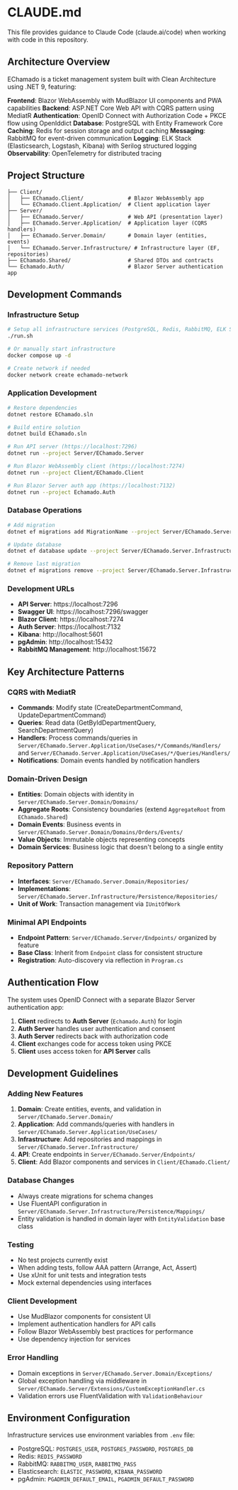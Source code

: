 # CLAUDE.md

This file provides guidance to Claude Code (claude.ai/code) when working with code in this repository.

## Architecture Overview

EChamado is a ticket management system built with Clean Architecture using .NET 9, featuring:

**Frontend**: Blazor WebAssembly with MudBlazor UI components and PWA capabilities
**Backend**: ASP.NET Core Web API with CQRS pattern using MediatR
**Authentication**: OpenID Connect with Authorization Code + PKCE flow using OpenIddict
**Database**: PostgreSQL with Entity Framework Core
**Caching**: Redis for session storage and output caching
**Messaging**: RabbitMQ for event-driven communication
**Logging**: ELK Stack (Elasticsearch, Logstash, Kibana) with Serilog structured logging
**Observability**: OpenTelemetry for distributed tracing

## Project Structure

```
├── Client/
│   ├── EChamado.Client/              # Blazor WebAssembly app
│   └── EChamado.Client.Application/  # Client application layer
├── Server/
│   ├── EChamado.Server/              # Web API (presentation layer)
│   ├── EChamado.Server.Application/  # Application layer (CQRS handlers)
│   ├── EChamado.Server.Domain/       # Domain layer (entities, events)
│   └── EChamado.Server.Infrastructure/ # Infrastructure layer (EF, repositories)
├── EChamado.Shared/                  # Shared DTOs and contracts
└── Echamado.Auth/                    # Blazor Server authentication app
```

## Development Commands

### Infrastructure Setup
```bash
# Setup all infrastructure services (PostgreSQL, Redis, RabbitMQ, ELK Stack)
./run.sh

# Or manually start infrastructure
docker compose up -d

# Create network if needed
docker network create echamado-network
```

### Application Development
```bash
# Restore dependencies
dotnet restore EChamado.sln

# Build entire solution
dotnet build EChamado.sln

# Run API server (https://localhost:7296)
dotnet run --project Server/EChamado.Server

# Run Blazor WebAssembly client (https://localhost:7274)
dotnet run --project Client/EChamado.Client

# Run Blazor Server auth app (https://localhost:7132)
dotnet run --project Echamado.Auth
```

### Database Operations
```bash
# Add migration
dotnet ef migrations add MigrationName --project Server/EChamado.Server.Infrastructure --startup-project Server/EChamado.Server

# Update database
dotnet ef database update --project Server/EChamado.Server.Infrastructure --startup-project Server/EChamado.Server

# Remove last migration
dotnet ef migrations remove --project Server/EChamado.Server.Infrastructure --startup-project Server/EChamado.Server
```

### Development URLs
- **API Server**: https://localhost:7296
- **Swagger UI**: https://localhost:7296/swagger
- **Blazor Client**: https://localhost:7274
- **Auth Server**: https://localhost:7132
- **Kibana**: http://localhost:5601
- **pgAdmin**: http://localhost:15432
- **RabbitMQ Management**: http://localhost:15672

## Key Architecture Patterns

### CQRS with MediatR
- **Commands**: Modify state (CreateDepartmentCommand, UpdateDepartmentCommand)
- **Queries**: Read data (GetByIdDepartmentQuery, SearchDepartmentQuery)
- **Handlers**: Process commands/queries in `Server/EChamado.Server.Application/UseCases/*/Commands/Handlers/` and `Server/EChamado.Server.Application/UseCases/*/Queries/Handlers/`
- **Notifications**: Domain events handled by notification handlers

### Domain-Driven Design
- **Entities**: Domain objects with identity in `Server/EChamado.Server.Domain/Domains/`
- **Aggregate Roots**: Consistency boundaries (extend `AggregateRoot` from `EChamado.Shared`)
- **Domain Events**: Business events in `Server/EChamado.Server.Domain/Domains/Orders/Events/`
- **Value Objects**: Immutable objects representing concepts
- **Domain Services**: Business logic that doesn't belong to a single entity

### Repository Pattern
- **Interfaces**: `Server/EChamado.Server.Domain/Repositories/`
- **Implementations**: `Server/EChamado.Server.Infrastructure/Persistence/Repositories/`
- **Unit of Work**: Transaction management via `IUnitOfWork`

### Minimal API Endpoints
- **Endpoint Pattern**: `Server/EChamado.Server/Endpoints/` organized by feature
- **Base Class**: Inherit from `Endpoint` class for consistent structure
- **Registration**: Auto-discovery via reflection in `Program.cs`

## Authentication Flow

The system uses OpenID Connect with a separate Blazor Server authentication app:

1. **Client** redirects to **Auth Server** (`Echamado.Auth`) for login
2. **Auth Server** handles user authentication and consent
3. **Auth Server** redirects back with authorization code
4. **Client** exchanges code for access token using PKCE
5. **Client** uses access token for **API Server** calls

## Development Guidelines

### Adding New Features
1. **Domain**: Create entities, events, and validation in `Server/EChamado.Server.Domain/`
2. **Application**: Add commands/queries with handlers in `Server/EChamado.Server.Application/UseCases/`
3. **Infrastructure**: Add repositories and mappings in `Server/EChamado.Server.Infrastructure/`
4. **API**: Create endpoints in `Server/EChamado.Server/Endpoints/`
5. **Client**: Add Blazor components and services in `Client/EChamado.Client/`

### Database Changes
- Always create migrations for schema changes
- Use FluentAPI configuration in `Server/EChamado.Server.Infrastructure/Persistence/Mappings/`
- Entity validation is handled in domain layer with `EntityValidation` base class

### Testing
- No test projects currently exist
- When adding tests, follow AAA pattern (Arrange, Act, Assert)
- Use xUnit for unit tests and integration tests
- Mock external dependencies using interfaces

### Client Development
- Use MudBlazor components for consistent UI
- Implement authentication handlers for API calls
- Follow Blazor WebAssembly best practices for performance
- Use dependency injection for services

### Error Handling
- Domain exceptions in `Server/EChamado.Server.Domain/Exceptions/`
- Global exception handling via middleware in `Server/EChamado.Server/Extensions/CustomExceptionHandler.cs`
- Validation errors use FluentValidation with `ValidationBehaviour`

## Environment Configuration

Infrastructure services use environment variables from `.env` file:
- PostgreSQL: `POSTGRES_USER`, `POSTGRES_PASSWORD`, `POSTGRES_DB`
- Redis: `REDIS_PASSWORD`  
- RabbitMQ: `RABBITMQ_USER`, `RABBITMQ_PASS`
- Elasticsearch: `ELASTIC_PASSWORD`, `KIBANA_PASSWORD`
- pgAdmin: `PGADMIN_DEFAULT_EMAIL`, `PGADMIN_DEFAULT_PASSWORD`